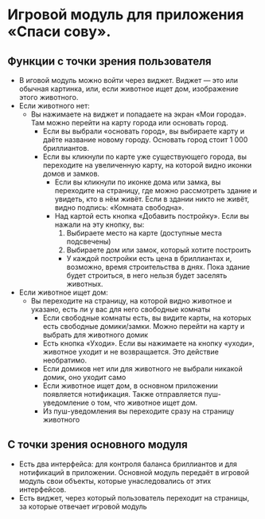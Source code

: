 # Игровой модуль для приложения «Спаси сову».

## Функции с точки зрения пользователя

* В иговой модуль можно войти через виджет. Виджет — это или обычная картинка, или, если животное ищет дом, изображение этого животного.
* Если животного нет:
  * Вы нажимаете на виджет и попадаете на экран «Мои города». Там можно перейти на карту города или основать город.
    * Если вы выбрали «основать город», вы выбираете карту и даёте название новому городу. Основать город стоит 1 000 бриллиантов.
    * Если вы кликнули по карте уже существующего города, вы переходите на увеличенную карту, на которой видно иконки домов и замков.
      * Если вы кликнули по иконке дома или замка, вы переходите на страницу, где можно рассмотреть здание и увидеть, кто в нём живёт. Если в здании никто не живёт, видно подпись: «Комната свободна».
      * Над картой есть кнопка «Добавить постройку». Если вы нажали на эту кнопку, вы:
        1. Выбираете место на карте (доступные места подсвечены)
        2. Выбираете дом или замок, который хотите построить
        * У каждой постройки есть цена в бриллиантах и, возможно, время строительства в днях. Пока здание будет строиться, в него нельзя будет заселять животных.
* Если животное ищет дом:      
  * Вы переходите на страницу, на которой видно животное и указано, есть ли у вас для него свободные комнаты
    * Если свободные комнаты есть, вы видите карты, на которых есть свободные домики/замки. Можно перейти на карту и выбрать для животного домик
    * Есть кнопка «Уходи». Если вы нажимаете на кнопку «уходи», животное уходит и не возвращается. Это действие необратимо.
    * Если домиков нет или для животного не выбрали никакой домик, оно уходит само
    * Если животное ищет дом, в основном приложении появляется нотификация. Также отправляется пуш-уведомление о том, что животное ищет дом.
    * Из пуш-уведомления вы переходите сразу на страницу животного
    
## С точки зрения основного модуля

* Есть два интерфейса: для контроля баланса бриллиантов и для нотификаций в приложении. Основной модуль передаёт в игровой модуль свои объекты, которые унаследовались от этих интерфейсов.
* Есть виджет, через который пользователь переходит на страницы, за которые отвечает игровой модуль